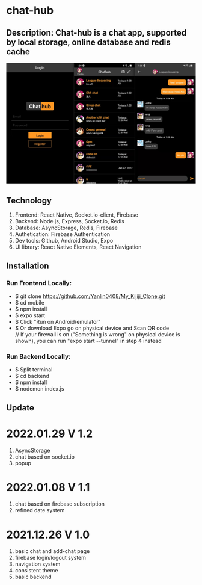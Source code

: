 # chat-hub

## Description: Chat-hub is a chat app, supported by local storage, online database and redis cache

![alt text](https://github.com/Yanlin0408/chat-hub/blob/main/mobile/assets/demo.jpg?raw=true)

## Technology

1. Frontend: React Native, Socket.io-client, Firebase
2. Backend: Node.js, Express, Socket.io, Redis
3. Database: AsyncStorage, Redis, Firebase
4. Authetication: Firebase Authentication
5. Dev tools: Github, Android Studio, Expo
6. UI library: React Native Elements, React Navigation

## Installation

### Run Frontend Locally:
* $ git clone https://github.com/Yanlin0408/My_Kijiji_Clone.git <br/>
* $ cd mobile<br/>
* $ npm install<br/>
* $ expo start<br/>
* $ Click "Run on Android/emulator"<br/>
* $ Or download Expo go on physical device and Scan QR code<br/>
// If your firewall is on ("Something is wrong" on physical device is shown), you can run "expo start --tunnel" in step 4 instead

### Run Backend Locally:
* $ Split terminal<br/>
* $ cd backend<br/>
* $ npm install<br/>
* $ nodemon index.js<br/>

## Update

# 2022.01.29 V 1.2

1. AsyncStorage
2. chat based on socket.io
3. popup

# 2022.01.08 V 1.1

1. chat based on firebase subscription
2. refined date system

# 2021.12.26 V 1.0

1. basic chat and add-chat page
2. firebase login/logout system
3. navigation system
4. consistent theme
5. basic backend


